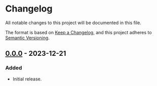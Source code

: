 # Changelog

All notable changes to this project will be documented in this file.

The format is based on [Keep a Changelog](https://keepachangelog.com/en/1.0.0/),
and this project adheres to [Semantic Versioning](https://semver.org/spec/v2.0.0.html).

## [0.0.0] - 2023-12-21

### Added

- Initial release.

[0.0.0]: https://github.com/chksum-rs/sha2-512/releases/tag/v0.0.0
